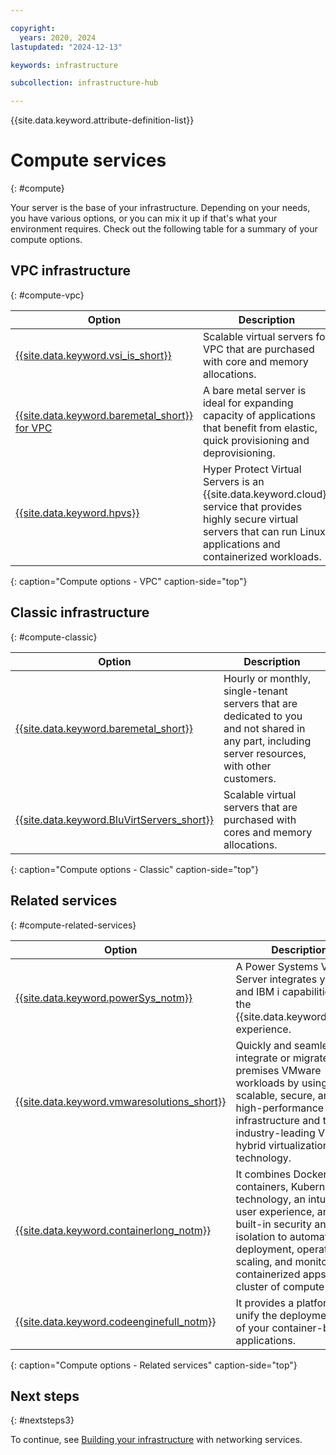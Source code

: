 ```yaml
---

copyright:
  years: 2020, 2024
lastupdated: "2024-12-13"

keywords: infrastructure

subcollection: infrastructure-hub

---
```


{{site.data.keyword.attribute-definition-list}}

# Compute services
{: #compute}

Your server is the base of your infrastructure. Depending on your needs, you have various options, or you can mix it up if that's what your environment requires. Check out the following table for a summary of your compute options.

## VPC infrastructure
{: #compute-vpc}

| Option | Description |
|--------|---------------|
| [{{site.data.keyword.vsi_is_short}}](/docs/vpc?topic=vpc-about-advanced-virtual-servers) | Scalable virtual servers for VPC that are purchased with core and memory allocations. |
| [{{site.data.keyword.baremetal_short}} for VPC](/docs/vpc?topic=vpc-about-bare-metal-servers) | A bare metal server is ideal for expanding capacity of applications that benefit from elastic, quick provisioning and deprovisioning.|
| [{{site.data.keyword.hpvs}}](/docs/vpc?topic=vpc-about-se#about-hyper-protect-virtual-servers-for-vpc) | Hyper Protect Virtual Servers is an {{site.data.keyword.cloud}} service that provides highly secure virtual servers that can run Linux applications and containerized workloads. |
{: caption="Compute options - VPC" caption-side="top"}

## Classic infrastructure
{: #compute-classic}

| Option | Description |
|--------|---------------|
| [{{site.data.keyword.baremetal_short}}](/docs/bare-metal?topic=bare-metal-about-bm#about-bm)  | Hourly or monthly, single-tenant servers that are dedicated to you and not shared in any part, including server resources, with other customers. |
| [{{site.data.keyword.BluVirtServers_short}}](/docs/virtual-servers?topic=virtual-servers-getting-started-tutorial) | Scalable virtual servers that are purchased with cores and memory allocations. |
{: caption="Compute options - Classic" caption-side="top"}

## Related services
{: #compute-related-services}

| Option | Description |
|--------|---------------|
| [{{site.data.keyword.powerSys_notm}}](/docs/power-iaas?topic=power-iaas-getting-started) | A Power Systems Virtual Server integrates your AIX and IBM i capabilities into the {{site.data.keyword.cloud}} experience. |
| [{{site.data.keyword.vmwaresolutions_short}}](/docs/vmwaresolutions?topic=vmwaresolutions-getting-started) | Quickly and seamlessly integrate or migrate on-premises VMware workloads by using scalable, secure, and high-performance infrastructure and the industry-leading VMware hybrid virtualization technology. |
| [{{site.data.keyword.containerlong_notm}}](/docs/containers?topic=containers-getting-started) | It combines Docker containers, Kubernetes technology, an intuitive user experience, and built-in security and isolation to automate the deployment, operation, scaling, and monitoring of containerized apps in a cluster of compute hosts. |
| [{{site.data.keyword.codeenginefull_notm}}](/docs/codeengine?topic=codeengine-getting-started) | It provides a platform to unify the deployment of all of your container-based applications. |
{: caption="Compute options - Related services" caption-side="top"}

## Next steps
{: #nextsteps3}

To continue, see [Building your infrastructure](/docs/cloud-infrastructure?topic=cloud-infrastructure-network) with networking services.
